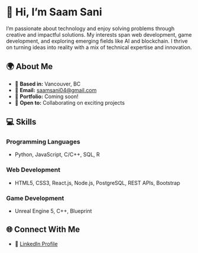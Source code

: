 # 👋 Hi, I’m Saam Sani  

I’m passionate about technology and enjoy solving problems through creative and impactful solutions. My interests span web development, game development, and exploring emerging fields like AI and blockchain. I thrive on turning ideas into reality with a mix of technical expertise and innovation.  

## 🌍 About Me  
- 📍 **Based in:** Vancouver, BC  
- 📧 **Email:** [saamsani04@gmail.com](mailto:saamsani04@gmail.com)  
- 🚀 **Portfolio:** Coming soon!  
- 🤝 **Open to:** Collaborating on exciting projects  

## 💻 Skills  

### **Programming Languages**  
- Python, JavaScript, C/C++, SQL, R  

### **Web Development**  
- HTML5, CSS3, React.js, Node.js, PostgreSQL, REST APIs, Bootstrap  

### **Game Development**  
- Unreal Engine 5, C++, Blueprint  

## 🌐 Connect With Me  
- 💼 [LinkedIn Profile](https://www.linkedin.com/in/saamsani)
